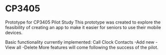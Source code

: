 # CP3405
Prototype for CP3405 Pilot Study
This prototype was created to explore the feasibility of creating an app to make it easier for seniors to use their mobile devices.

Basic functionality currently implemented:
 Call
 Clock
 Contacts
  -Add new
  -View all
  -Delete
More features will come following the success of the pilot.
